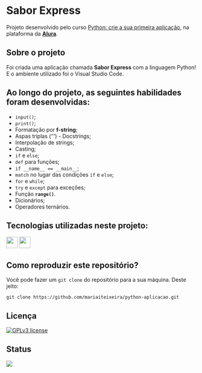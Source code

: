 # Sabor Express

Projeto desenvolvido pelo curso [Python: crie a sua primeira aplicação](https://cursos.alura.com.br/course/python-crie-sua-primeira-aplicacao), na plataforma da **[Alura](https://www.alura.com.br/)**.

## Sobre o projeto
Foi criada uma aplicação chamada **Sabor Express** com a linguagem Python! E o ambiente utilizado foi o Visual Studio Code.

## Ao longo do projeto, as seguintes habilidades foram desenvolvidas:
- `input()`;
- `print()`;
- Formatação por **f-string**;
- Aspas triplas (‘’’) - Docstrings;
- Interpolação de strings;
- Casting;
- `if` e `else`;
- `def` para funções;
- `if __name__ == __main__`;
- `match` no lugar das condições `if` e `else`;
- `for` e `while`;
- `try` e `except` para exceções;
- Função **`range()`**.
- Dicionários;
- Operadores ternários.

## Tecnologias utilizadas neste projeto:
<img height="30" src="https://img.shields.io/badge/python-3670A0?style=for-the-badge&logo=python&logoColor=ffdd54"> <img height="30" src="https://img.shields.io/badge/Vscode-007ACC?style=for-the-badge&logo=visual-studio-code&logoColor=white"> 

## Como reproduzir este repositório?
Você pode fazer um `git clone` do repositório para a sua máquina. Deste jeito:

```
git clone https://github.com/mariaiteixeira/python-aplicacao.git
```

## Licença
[![GPLv3 license](https://img.shields.io/badge/License-GPLv3-blue.svg)](http://perso.crans.org/besson/LICENSE.html)

## Status
<img src="https://img.shields.io/badge/Status-Finalizado-brightgreen">

